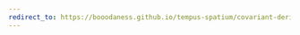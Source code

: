 ```yaml
---
redirect_to: https://booodaness.github.io/tempus-spatium/covariant-derivative-tensor-field-components/
---
```

